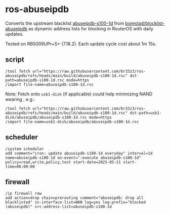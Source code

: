 # ros-abuseipdb

Converts the upstream blacklist [abuseipdb-s100-1d](https://github.com/borestad/blocklist-abuseipdb/blob/main/abuseipdb-s100-1d.ipv4) from [borestad/blocklist-abuseipdb](https://github.com/borestad/blocklist-abuseipdb) as dynamic address lists for blocking in RouterOS with daily updates.

Tested on RB5009UPr+S+ (7.18.2). Each update cycle cost about 1m 15s.

## script

```routeros
/tool fetch url="https://raw.githubusercontent.com/6r33z3/ros-abuseipdb/refs/heads/main/build/abuseipdb-s100-1d.rsc" dst-path=abuseipdb-s100-1d.rsc mode=https
/import file-name=abuseipdb-s100-1d.rsc
```

Note: Fetch onto `usb1-disk` (if applicable) could help minimizing NAND wearing , e.g.:

```routeros
/tool fetch url="https://raw.githubusercontent.com/6r33z3/ros-abuseipdb/refs/heads/main/build/abuseipdb-s100-1d.rsc" dst-path=usb1-disk/abuseipdb/abuseipdb-s100-1d.rsc mode=https
/import file-name=usb1-disk/abuseipdb/abuseipdb-s100-1d.rsc
```

## scheduler

```routeros
/system scheduler
add comment="cron: update abuseipdb-s100-1d everyday" interval=1d name=abuseipdb-s100-1d on-event=":execute abuseipdb-s100-1d" policy=read,write,policy,test start-date=2025-05-21 start-time=06:00:00
```

## firewall

```routeros
/ip firewall raw
add action=drop chain=prerouting comment="abuseipdb: drop all blacklisted" in-interface-list=WAN log=yes log-prefix="blocked (abuseipdb)" src-address-list=abuseipdb-s100-1d
```
